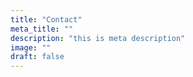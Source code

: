 ```yaml
---
title: "Contact"
meta_title: ""
description: "this is meta description"
image: ""
draft: false
---
```

